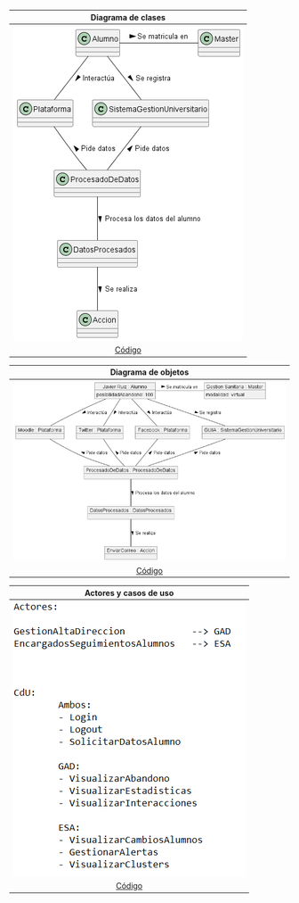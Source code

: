 |Diagrama de clases
|:-:
|![Imagen](images/Clases.png)
|[Código](Clases_v2.puml)

|Diagrama de objetos
|:-:
|![Imagen](images/Objetos.png)
|[Código](Objetos_v2.puml)


|Actores y casos de uso
|:-:
|![Imagen](images/casosDeUsoActores.PNG)
|[Código](CdU.txt)
